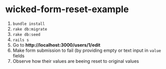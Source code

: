 wicked-form-reset-example
=========================

1. `bundle install`
2. `rake db:migrate`
3. `rake db:seed`
4. `rails s`
5. Go to **http://localhost:3000/users/1/edit**
6. Make form submission to fail (by providing empty or text input in `value` fields
7. Observe how their values are beeing reset to original values
